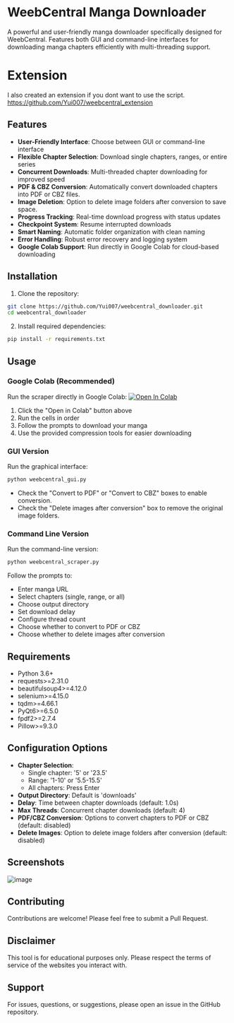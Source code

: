 # WeebCentral Manga Downloader

A powerful and user-friendly manga downloader specifically designed for WeebCentral. Features both GUI and command-line interfaces for downloading manga chapters efficiently with multi-threading support.

# Extension

I also created an extension if you dont want to use the script.
https://github.com/Yui007/weebcentral_extension

## Features

- **User-Friendly Interface**: Choose between GUI or command-line interface
- **Flexible Chapter Selection**: Download single chapters, ranges, or entire series
- **Concurrent Downloads**: Multi-threaded chapter downloading for improved speed
- **PDF & CBZ Conversion**: Automatically convert downloaded chapters into PDF or CBZ files.
- **Image Deletion**: Option to delete image folders after conversion to save space.
- **Progress Tracking**: Real-time download progress with status updates
- **Checkpoint System**: Resume interrupted downloads
- **Smart Naming**: Automatic folder organization with clean naming
- **Error Handling**: Robust error recovery and logging system
- **Google Colab Support**: Run directly in Google Colab for cloud-based downloading

## Installation

1. Clone the repository:
```bash
git clone https://github.com/Yui007/weebcentral_downloader.git
cd weebcentral_downloader
```

2. Install required dependencies:
```bash
pip install -r requirements.txt
```

## Usage

### Google Colab (Recommended)
Run the scraper directly in Google Colab:
[![Open In Colab](https://colab.research.google.com/assets/colab-badge.svg)](https://colab.research.google.com/github/Yui007/weebcentral_downloader/blob/main/colab_run.ipynb)

1. Click the "Open in Colab" button above
2. Run the cells in order
3. Follow the prompts to download your manga
4. Use the provided compression tools for easier downloading

### GUI Version
Run the graphical interface:
```bash
python weebcentral_gui.py
```
- Check the "Convert to PDF" or "Convert to CBZ" boxes to enable conversion.
- Check the "Delete images after conversion" box to remove the original image folders.

### Command Line Version
Run the command-line version:
```bash
python weebcentral_scraper.py
```

Follow the prompts to:
- Enter manga URL
- Select chapters (single, range, or all)
- Choose output directory
- Set download delay
- Configure thread count
- Choose whether to convert to PDF or CBZ
- Choose whether to delete images after conversion

## Requirements

- Python 3.6+
- requests>=2.31.0
- beautifulsoup4>=4.12.0
- selenium>=4.15.0
- tqdm>=4.66.1
- PyQt6>=6.5.0
- fpdf2>=2.7.4
- Pillow>=9.3.0

## Configuration Options

- **Chapter Selection**: 
  - Single chapter: '5' or '23.5'
  - Range: '1-10' or '5.5-15.5'
  - All chapters: Press Enter
- **Output Directory**: Default is 'downloads'
- **Delay**: Time between chapter downloads (default: 1.0s)
- **Max Threads**: Concurrent chapter downloads (default: 4)
- **PDF/CBZ Conversion**: Options to convert chapters to PDF or CBZ (default: disabled)
- **Delete Images**: Option to delete image folders after conversion (default: disabled)

## Screenshots
![image](https://github.com/user-attachments/assets/d6635638-7798-43a6-a790-f8eece059dc6)



## Contributing

Contributions are welcome! Please feel free to submit a Pull Request.

## Disclaimer

This tool is for educational purposes only. Please respect the terms of service of the websites you interact with.

## Support

For issues, questions, or suggestions, please open an issue in the GitHub repository.